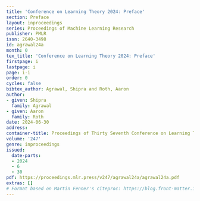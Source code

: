 ```yaml
---
title: 'Conference on Learning Theory 2024: Preface'
section: Preface
layout: inproceedings
series: Proceedings of Machine Learning Research
publisher: PMLR
issn: 2640-3498
id: agrawal24a
month: 0
tex_title: 'Conference on Learning Theory 2024: Preface'
firstpage: i
lastpage: i
page: i-i
order: 0
cycles: false
bibtex_author: Agrawal, Shipra and Roth, Aaron
author:
- given: Shipra
  family: Agrawal
- given: Aaron
  family: Roth
date: 2024-06-30
address:
container-title: Proceedings of Thirty Seventh Conference on Learning Theory
volume: '247'
genre: inproceedings
issued:
  date-parts:
  - 2024
  - 6
  - 30
pdf: https://proceedings.mlr.press/v247/agrawal24a/agrawal24a.pdf
extras: []
# Format based on Martin Fenner's citeproc: https://blog.front-matter.io/posts/citeproc-yaml-for-bibliographies/
---
```

